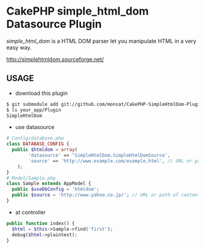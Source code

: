 CakePHP simple_html_dom Datasource Plugin
====

*simple_html_dom* is a HTML DOM parser let you manipulate HTML in a very easy way.

http://simplehtmldom.sourceforge.net/


USAGE
----

* download this plugin

```sh
$ git submodule add git://github.com/monsat/CakePHP-SimpleHtmlDom-Plugin.git your_app/Plugin/SimpleHtmlDom
$ ls your_app/Plugin
SimpleHtmlDom
```

* use datasource

```php
# Config/database.php
class DATABASE_CONFIG {
  public $htmldom = array(
		'datasource' => 'SimpleHtmlDom.SimpleHtmlDomSource',
		'source' => 'http://www.example.com/example.html', // URL or path of contents
	);
}
# Model/Sample.php
class Sample extends AppModel {
  public $useDbConfig = 'htmldom';
  public $source = 'http://www.yahoo.co.jp/'; // URL or path of contents if override db config
}
```

* at controller

```php
public function index() {
  $html = $this->Sample->find('first');
  debug($html->plaintext);
}
```